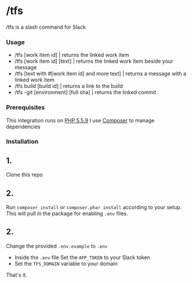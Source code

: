 # /tfs

/tfs is a slash command for Slack

### Usage
- /tfs [work item id] | returns the linked work item
- /tfs [work item id] [text] | returns the linked work item beside your message
- /tfs [text with #[work item id] and more text] | returns a message with a linked work item
- /tfs build [build id] | returns a link to the build
- /tfs -git [environment] [full sha] | returns the linked commit

### Prerequisites
This integration runs on [PHP 5.5.9](http://php.net/releases/5_5_9.php)
I use [Composer](https://getcomposer.org/download/) to manage dependencies

### Installation
## 1.
Clone this repo
## 2.
Run `composer install` or `composer.phar install` according to your setup. This will pull in the package for enabling `.env` files.
## 2.
Change the provided `.env.example` to `.env`
- Inside the `.env` file Set the `APP_TOKEN` to your Slack token
- Set the `TFS_DOMAIN` variable to your domain

That's it.
